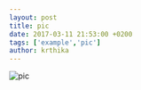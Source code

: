 ```yaml
---
layout: post
title: pic
date: 2017-03-11 21:53:00 +0200
tags: ['example','pic']
author: krthika
---
```

![pic](http://www.ubuntufree.com/wp-content/uploads/2016/03/Linux-VPS-Operating-Systems.png)
